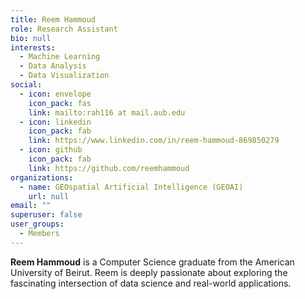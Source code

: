 ```yaml
---
title: Reem Hammoud
role: Research Assistant
bio: null
interests:
  - Machine Learning
  - Data Analysis
  - Data Visualization
social:
  - icon: envelope
    icon_pack: fas
    link: mailto:rah116 at mail.aub.edu
  - icon: linkedin
    icon_pack: fab
    link: https://www.linkedin.com/in/reem-hammoud-869850279
  - icon: github
    icon_pack: fab
    link: https://github.com/reemhammoud
organizations:
  - name: GEOspatial Artificial Intelligence (GEOAI)
    url: null
email: ""
superuser: false
user_groups:
  - Members
---
```

**Reem Hammoud** is a Computer Science graduate from the American University of Beirut. Reem is deeply passionate about exploring the fascinating intersection of data science and real-world applications.